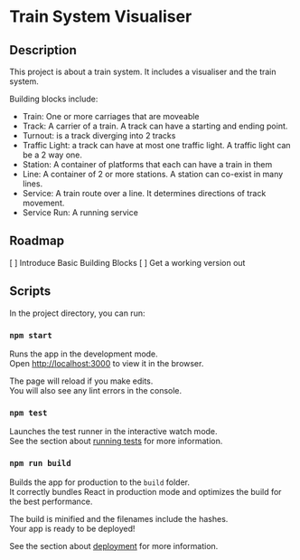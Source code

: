 # Train System Visualiser

## Description

This project is about a train system. It includes a visualiser and the train system.

Building blocks include:

- Train: One or more carriages that are moveable
- Track: A carrier of a train. A track can have a starting and ending point.
- Turnout: is a track diverging into 2 tracks
- Traffic Light: a track can have at most one traffic light. A traffic light can be a 2 way one.
- Station: A container of platforms that each can have a train in them
- Line: A container of 2 or more stations. A station can co-exist in many lines.
- Service: A train route over a line. It determines directions of track movement.
- Service Run: A running service

## Roadmap

[ ] Introduce Basic Building Blocks
[ ] Get a working version out

## Scripts

In the project directory, you can run:

### `npm start`

Runs the app in the development mode.\
Open [http://localhost:3000](http://localhost:3000) to view it in the browser.

The page will reload if you make edits.\
You will also see any lint errors in the console.

### `npm test`

Launches the test runner in the interactive watch mode.\
See the section about [running tests](https://facebook.github.io/create-react-app/docs/running-tests) for more information.

### `npm run build`

Builds the app for production to the `build` folder.\
It correctly bundles React in production mode and optimizes the build for the best performance.

The build is minified and the filenames include the hashes.\
Your app is ready to be deployed!

See the section about [deployment](https://facebook.github.io/create-react-app/docs/deployment) for more information.
